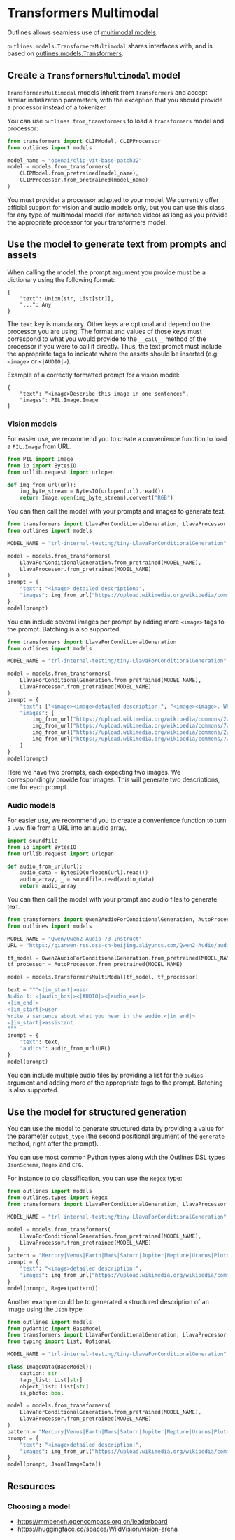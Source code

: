 # Transformers Multimodal

Outlines allows seamless use of [multimodal models](https://huggingface.co/learn/multimodal-models-course/en/unit1/introduction).

`outlines.models.TransformersMultimodal` shares interfaces with, and is based on [outlines.models.Transformers](./transformers.md).

## Create a `TransformersMultimodal` model

`TransformersMultimodal` models inherit from `Transformers` and accept similar initialization parameters, with the exception that you should provide a processor instead of a tokenizer.

You can use `outlines.from_transformers` to load a `transformers` model and processor:

```python
from transformers import CLIPModel, CLIPProcessor
from outlines import models

model_name = "openai/clip-vit-base-patch32"
model = models.from_transformers(
    CLIPModel.from_pretrained(model_name),
    CLIPProcessor.from_pretrained(model_name)
)
```

You must provider a processor adapted to your model. We currently offer official support for vision and audio models only, but you can use this class for any type of multimodal model (for instance video) as long as you provide the appropriate processor for your transformers model.

## Use the model to generate text from prompts and assets

When calling the model, the prompt argument you provide must be a dictionary using the following format:
```
{
    "text": Union[str, List[str]],
    "...": Any
}
```

The `text` key is mandatory. Other keys are optional and depend on the processor you are using.
The format and values of those keys must correspond to what you would provide to the `__call__` method of the processor if you were to call it directly. Thus, the text prompt must include the appropriate tags to indicate where the assets should be inserted (e.g. `<image>` or `<|AUDIO|>`).

Example of a correctly formatted prompt for a vision model:
```
{
    "text": "<image>Describe this image in one sentence:",
    "images": PIL.Image.Image
}
```

### Vision models

For easier use, we recommend you to create a convenience function to load a `PIL.Image` from URL.
```python
from PIL import Image
from io import BytesIO
from urllib.request import urlopen

def img_from_url(url):
    img_byte_stream = BytesIO(urlopen(url).read())
    return Image.open(img_byte_stream).convert("RGB")
```

You can then call the model with your prompts and images to generate text.
```python
from transformers import LlavaForConditionalGeneration, LlavaProcessor
from outlines import models

MODEL_NAME = "trl-internal-testing/tiny-LlavaForConditionalGeneration"

model = models.from_transformers(
    LlavaForConditionalGeneration.from_pretrained(MODEL_NAME),
    LlavaProcessor.from_pretrained(MODEL_NAME)
)
prompt = {
    "text": "<image> detailed description:",
    "images": img_from_url("https://upload.wikimedia.org/wikipedia/commons/2/25/Siam_lilacpoint.jpg")
}
model(prompt)
```

You can include several images per prompt by adding more `<image>` tags to the prompt. Batching is also supported.
```python
from transformers import LlavaForConditionalGeneration
from outlines import models

MODEL_NAME = "trl-internal-testing/tiny-LlavaForConditionalGeneration"

model = models.from_transformers(
    LlavaForConditionalGeneration.from_pretrained(MODEL_NAME),
    LlavaProcessor.from_pretrained(MODEL_NAME)
)
prompt = {
    "text": ["<image><image>detailed description:", "<image><image>. What animals are present?"],
    "images": [
        img_from_url("https://upload.wikimedia.org/wikipedia/commons/2/25/Siam_lilacpoint.jpg"),
        img_from_url("https://upload.wikimedia.org/wikipedia/commons/7/71/2010-kodiak-bear-1.jpg"),
        img_from_url("https://upload.wikimedia.org/wikipedia/commons/2/25/Siam_lilacpoint.jpg"),
        img_from_url("https://upload.wikimedia.org/wikipedia/commons/7/71/2010-kodiak-bear-1.jpg"),
    ]
}
model(prompt)
```

Here we have two prompts, each expecting two images. We correspondingly provide four images. This will generate two descriptions, one for each prompt.

### Audio models

For easier use, we recommend you to create a convenience function to turn a `.wav` file from a URL into an audio array.
```python
import soundfile
from io import BytesIO
from urllib.request import urlopen

def audio_from_url(url):
    audio_data = BytesIO(urlopen(url).read())
    audio_array, _ = soundfile.read(audio_data)
    return audio_array
```

You can then call the model with your prompt and audio files to generate text.
```python
from transformers import Qwen2AudioForConditionalGeneration, AutoProcessor
from outlines import models

MODEL_NAME = "Qwen/Qwen2-Audio-7B-Instruct"
URL = "https://qianwen-res.oss-cn-beijing.aliyuncs.com/Qwen2-Audio/audio/guess_age_gender.wav"

tf_model = Qwen2AudioForConditionalGeneration.from_pretrained(MODEL_NAME)
tf_processor = AutoProcessor.from_pretrained(MODEL_NAME)

model = models.TransformersMultiModal(tf_model, tf_processor)

text = """<|im_start|>user
Audio 1: <|audio_bos|><|AUDIO|><|audio_eos|>
<|im_end|>
<|im_start|>user
Write a sentence about what you hear in the audio.<|im_end|>
<|im_start|>assistant
"""
prompt = {
    "text": text,
    "audios": audio_from_url(URL)
}
model(prompt)
```

You can include multiple audio files by providing a list for the `audios` argument and adding more of the appropriate tags to the prompt. Batching is also supported.

## Use the model for structured generation

You can use the model to generate structured data by providing a value for the parameter `output_type` (the second positional argument of the `generate` method, right after the prompt).

You can use most common Python types along with the Outlines DSL types `JsonSchema`, `Regex` and `CFG`.

For instance to do classification, you can use the `Regex` type:
```python
from outlines import models
from outlines.types import Regex
from transformers import LlavaForConditionalGeneration, LlavaProcessor

MODEL_NAME = "trl-internal-testing/tiny-LlavaForConditionalGeneration"

model = models.from_transformers(
    LlavaForConditionalGeneration.from_pretrained(MODEL_NAME),
    LlavaProcessor.from_pretrained(MODEL_NAME)
)
pattern = "Mercury|Venus|Earth|Mars|Saturn|Jupiter|Neptune|Uranus|Pluto"
prompt = {
    "text": "<image>detailed description:",
    "images": img_from_url("https://upload.wikimedia.org/wikipedia/commons/e/e3/Saturn_from_Cassini_Orbiter_%282004-10-06%29.jpg"),
}
model(prompt, Regex(pattern))
```

Another example could be to generated a structured description of an image using the `Json` type:
```python
from outlines import models
from pydantic import BaseModel
from transformers import LlavaForConditionalGeneration, LlavaProcessor
from typing import List, Optional

MODEL_NAME = "trl-internal-testing/tiny-LlavaForConditionalGeneration"

class ImageData(BaseModel):
    caption: str
    tags_list: List[str]
    object_list: List[str]
    is_photo: bool

model = models.from_transformers(
    LlavaForConditionalGeneration.from_pretrained(MODEL_NAME),
    LlavaProcessor.from_pretrained(MODEL_NAME)
)
pattern = "Mercury|Venus|Earth|Mars|Saturn|Jupiter|Neptune|Uranus|Pluto"
prompt = {
    "text": "<image>detailed description:",
    "images": img_from_url("https://upload.wikimedia.org/wikipedia/commons/e/e3/Saturn_from_Cassini_Orbiter_%282004-10-06%29.jpg"),
}
model(prompt, Json(ImageData))
```

## Resources

### Choosing a model
- https://mmbench.opencompass.org.cn/leaderboard
- https://huggingface.co/spaces/WildVision/vision-arena
